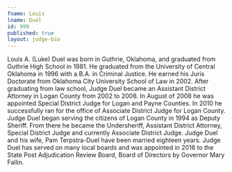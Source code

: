```yaml
---
fname: Louis
lname: Duel
id: 999
published: true
layout: judge-bio
---
```

Louis A. (Luke) Duel was born in Guthrie, Oklahoma, and graduated from
Guthrie High School in 1981. He graduated from the University of Central
Oklahoma in 1996 with a B.A. in Criminal Justice. He earned his Juris
Doctorate from Oklahoma City University School of Law in 2002. After
graduating from law school, Judge Duel became an Assistant District
Attorney in Logan County from 2002 to 2008. In August of 2008 he was
appointed Special District Judge for Logan and Payne Counties. In 2010
he successfully ran for the office of Associate District Judge for Logan
County. Judge Duel began serving the citizens of Logan County in 1994 as
Deputy Sheriff. From there he became the Undersheriff, Assistant
District Attorney, Special District Judge and currently Associate
District Judge. Judge Duel and his wife, Pam Terpstra-Duel have been
married eighteen years. Judge Duel has served on many local boards and
was appointed in 2016 to the State Post Adjudication Review Board, Board
of Directors by Governor Mary Fallin.
